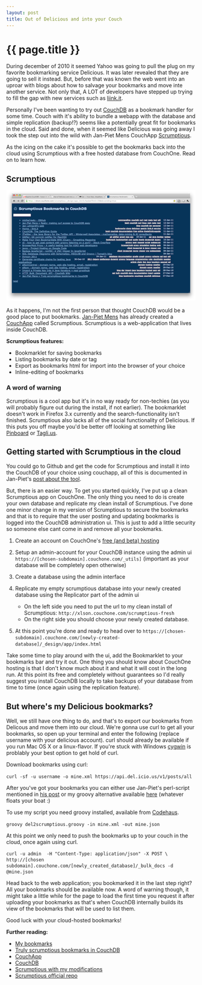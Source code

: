 ```yaml
---
layout: post
title: Out of Delicious and into your Couch
---
```


{{ page.title }}
===========

During december of 2010 it seemed Yahoo was going to pull the plug on
my favorite bookmarking service Delicious. It was later
revealed that they are going to sell it instead. But, before that was
known the web went into an uproar with blogs about how to salvage your
bookmarks and move inte another service. Not only that, A LOT of
developers have stepped up trying to fill the gap with new services
such as [liink.it](http://www.liink.it/).

Personally I've been wanting to try out [CouchDB](http://couchdb.apache.org/) as a bookmark handler
for some time. Couch with it's ability to bundle a webapp with the
database and simple replication (backup!?) seems like a potentially
great fit for bookmarks in the cloud. Said and done, when it seemed like
Delicious was going away I took the step out into the wild with
Jan-Piet Mens CouchApp
[Scrumptious](http://blog.fupps.com/2010/05/25/truly-scrumptious-bookmarks-in-couchdb/).

As the icing on the cake it's possible to get the bookmarks back into
the cloud using Scrumptious with a free hosted database from
CouchOne. Read on to learn how.

## Scrumptious

![Scrumptious UI on CouchOne](/images/scrumptious.png)

As it happens, I'm not the first person that thought CouchDB would be
a good place to put bookmarks. [Jan-Piet Mens](http://twitter.com/jpmens) has
already created a [CouchApp](http://couchapp.org/page/index) called Scrumptious. Scrumptious is a
web-application that lives inside CouchDB.

**Scrumptious features:**
* Bookmarklet for saving bookmarks
* Listing bookmarks by date or tag
* Export as bookmarks html for import into the browser of your choice
* Inline-editing of bookmarks

### A word of warning

Scrumptious is a cool app but it's in no way ready for non-techies (as
you will probably figure out during the install, if not earlier). The
bookmarklet doesn't work in Firefox 3.x currently and the
search-functionality isn't finished. Scrumptious also lacks all of the
social functionality of Delicious. If this puts you off maybe you'd be
better off looking at something like [Pinboard](http://pinboard.in/) or [Tagli.us](http://tagli.us/).

## Getting started with Scrumptious in the cloud

You could go to Github and get the code for Scrumptious and install it
into the CouchDB of your choice using couchapp, all of this is
documented in Jan-Piet's [post about the tool](http://blog.fupps.com/2010/05/25/truly-scrumptious-bookmarks-in-couchdb/).

But, there is an easier way. To get you started quickly, I've put up a
clean Scrumptious app on CouchOne. The only thing you need to do is
create your own database and replicate my clean install of
Scrumptious. I've done one minor change in my version of Scrumptious
to secure the bookmarks and that is to require that the user posting
and updating bookmarks is logged into the CouchDB administration
ui. This is just to add a little security so someone else cant come in
and remove all your bookmarks.

1. Create an account on CouchOne's [free (and beta)
hosting](http://www.couchone.com/get)
2. Setup an admin-account for your CouchDB instance using the
admin ui
`https://[chosen-subdomain].couchone.com/_utils]` (important as your
database will be completely open otherwise)
3. Create a database using the admin interface
4. Replicate my empty scrumptious database into your newly created database using
the Replicator part of the admin ui

    * On the left side you need to put the url to my clean install of Scrumptious: `http://xlson.couchone.com/scrumptious-fresh`
    * On the right side you should choose your newly created database.

5. At this point you're done and ready to head over to `https://[chosen-subdomain].couchone.com/[newly-created-database]/_design/app/index.html`

Take some time to play around with the ui, add the Bookmarklet to your
bookmarks bar and try it out. One thing you should know about CouchOne
hosting is that I don't know much about it and what it will cost in
the long run. At this point its free and completely without
guarantees so I'd really suggest you install CouchDB locally to take
backups of your database from time to time (once again using the
replication feature). 

## But where's my Delicious bookmarks?

Well, we still have one thing to do, and that's to export our
bookmarks from Delicous and move them into our cloud. We're gonna use
curl to get all your bookmarks, so open up your terminal and enter the
following (replace username with your delicious account). curl should
already be available if you run Mac OS X or a linux-flavor. If you're
stuck with Windows [cygwin](http://www.cygwin.com/) is problably your best option to get hold of
curl.

Download bookmarks using curl:

`curl -sf -u username -o mine.xml
https://api.del.icio.us/v1/posts/all`

After you've got your bookmarks you can either use Jan-Piet's
perl-script mentioned in [his
post](http://blog.fupps.com/2010/05/25/truly-scrumptious-bookmarks-in-couchdb/)
or my groovy alternative available
[here](https://gist.github.com/756095) (whatever floats your boat :)

To use my script you need groovy installed, available from
[Codehaus](http://groovy.codehaus.org/).

`groovy del2scrumptious.groovy -in mine.xml -out mine.json`

At this point we only need to push the bookmarks up to your couch in
the cloud, once again using curl.

    curl -u admin  -H "Content-Type: application/json" -X POST \ 
    http://[chosen subdomain].couchone.com/[newly_created_database]/_bulk_docs -d @mine.json


Head back to the web application; you bookmarked it in the last step
right? All your bookmarks should be available now. A word of warning
though, it might take a little while for the page to load the first
time you request it after uploading your bookmarks as that's when
CouchDB internally builds its view of the bookmarks that will be used
to list them.

Good luck with your cloud-hosted bookmarks!


**Further reading:**

* [My bookmarks](http://xlson.couchone.com/scrumptious/_design/app/_list/ls/bydate?limit=20&descending=true)
* [Truly scrumptious bookmarks in CouchDB](http://blog.fupps.com/2010/05/25/truly-scrumptious-bookmarks-in-couchdb/)
* [CouchApp](http://couchapp.org/)
* [CouchDB](http://couchdb.apache.org/)
* [Scrumptious with my modifications](https://github.com/xlson/scrumptious)
* [Scrumptious official repo](https://github.com/jpmens/scrumptious)

